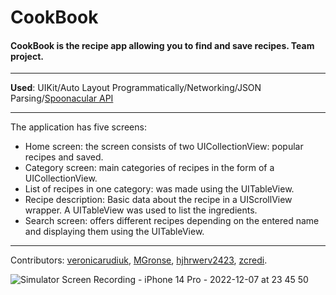 # CookBook
#### CookBook is the recipe app allowing you to find and save recipes. Team project.
___

**Used**: UIKit/Auto Layout Programmatically/Networking/JSON Parsing/[Spoonacular API](https://spoonacular.com/food-api)

____

The application has five screens:

- Home screen: the screen consists of two UICollectionView: popular recipes and saved.
- Category screen: main categories of recipes in the form of a UICollectionView.
- List of recipes in one category: was made using the UITableView.
- Recipe description: Basic data about the recipe in a UIScrollView wrapper. A UITableView was used to list the ingredients.
- Search screen: offers different recipes depending on the entered name and displaying them using the UITableView.

___

Contributors: [veronicarudiuk](https://github.com/veronicarudiuk), [MGronse](https://github.com/MGronse), [hjhrwerv2423](https://github.com/hjhrwerv2423), [zcredi](https://github.com/zcredi).

![Simulator Screen Recording - iPhone 14 Pro - 2022-12-07 at 23 45 50](https://user-images.githubusercontent.com/105722412/206281910-353d247a-956b-405c-a6c2-089bd6f29b99.gif)
